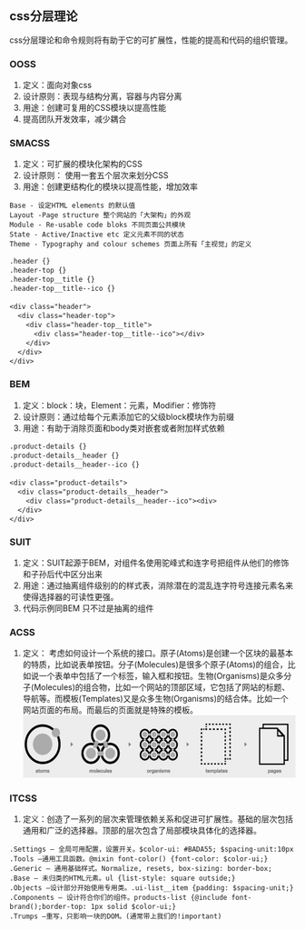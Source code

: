 ## css分层理论
css分层理论和命令规则将有助于它的可扩展性，性能的提高和代码的组织管理。

### OOSS
1. 定义：面向对象css
2. 设计原则：表现与结构分离，容器与内容分离
3. 用途：创建可复用的CSS模块以提高性能
4. 提高团队开发效率，减少耦合
### SMACSS
1. 定义：可扩展的模块化架构的CSS
2. 设计原则： 使用一套五个层次来划分CSS
3. 用途：创建更结构化的模块以提高性能，增加效率
```
Base - 设定HTML elements 的默认值
Layout -Page structure 整个网站的「大架构」的外观   
Module - Re-usable code bloks 不同页面公共模块 
State - Active/Inactive etc 定义元素不同的状态 
Theme - Typography and colour schemes 页面上所有「主视觉」的定义 
```
```
.header {}
.header-top {}
.header-top__title {}
.header-top__title--ico {}

<div class="header">
  <div class="header-top">
    <div class="header-top__title">
      <div class="header-top__title--ico"></div>
    </div>
  </div>
</div>
```
### BEM
1. 定义：block：块，Element：元素，Modifier：修饰符 
2. 设计原则：通过给每个元素添加它的父级block模块作为前缀
3. 用途：有助于消除页面和body类对嵌套或者附加样式依赖
```
.product-details {}
.product-details__header {}
.product-details__header--ico {}

<div class="product-details">
  <div class="product-details__header">
    <div class="product-details__header--ico"><div> 
  </div>
</div>
```
### SUIT
1. 定义：SUIT起源于BEM，对组件名使用驼峰式和连字号把组件从他们的修饰和子孙后代中区分出来
2. 用途：通过抽离组件级别的的样式表，消除潜在的混乱连字符号连接元素名来使得选择器的可读性更强。
3. 代码示例同BEM 只不过是抽离的组件

### ACSS
1. 定义： 考虑如何设计一个系统的接口。原子(Atoms)是创建一个区块的最基本的特质，比如说表单按钮。分子(Molecules)是很多个原子(Atoms)的组合，比如说一个表单中包括了一个标签，输入框和按钮。生物(Organisms)是众多分子(Molecules)的组合物，比如一个网站的顶部区域，它包括了网站的标题、导航等。而模板(Templates)又是众多生物(Organisms)的结合体。比如一个网站页面的布局。而最后的页面就是特殊的模板。
![ACSS](https://github.com/MarsPen/-notes-summary/blob/master/images/Acss.jpg "ACSS")

### ITCSS
1. 定义：创造了一系列的层次来管理依赖关系和促进可扩展性。基础的层次包括通用和广泛的选择器。顶部的层次包含了局部模块具体化的选择器。
```
.Settings — 全局可用配置，设置开关。$color-ui: #BADA55; $spacing-unit:10px
.Tools —通用工具函数。@mixin font-color() {font-color: $color-ui;}
.Generic — 通用基础样式。Normalize, resets, box-sizing: border-box;
.Base — 未归类的HTML元素。ul {list-style: square outside;}
.Objects —设计部分开始使用专用类。.ui-list__item {padding: $spacing-unit;}
.Components — 设计符合你们的组件。products-list {@include font-brand();border-top: 1px solid $color-ui;}
.Trumps —重写，只影响一块的DOM。(通常带上我们的!important)

```
